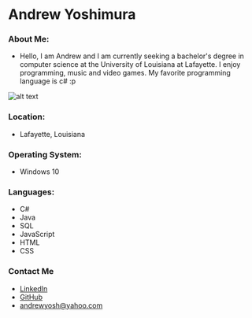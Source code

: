 # Andrew Yoshimura

### About Me:

- Hello, I am Andrew and I am currently seeking a bachelor's degree in computer science at the University of Louisiana at Lafayette.  I enjoy programming, music and video games.  My favorite programming language is c# :p

![alt text](https://www.ullafayettefoundation.org/image/home-page/Louisiana-Wall-and-Martin-Hall.jpg)


### Location:
- Lafayette, Louisiana

### Operating System:

- Windows 10

### Languages:

- C#
- Java
- SQL
- JavaScript
- HTML
- CSS

### Contact Me

- [LinkedIn](https://www.linkedin.com/in/andrew-yoshimura-b44804140/)
- [GitHub](https://github.com/andrewyosh)
- <andrewyosh@yahoo.com>
